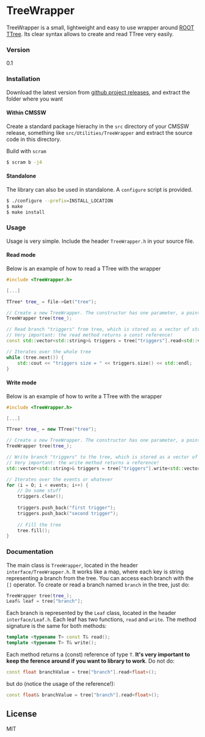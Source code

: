 # TreeWrapper

TreeWrapper is a small, lightweight and easy to use wrapper around [ROOT TTree](https://root.cern.ch/root/html/TTree.html). Its clear syntax allows to create and read TTree very easily.
### Version
0.1

### Installation

Download the latest version from [github project releases](https://github.com/blinkseb/TreeWrapper/releases), and extract the folder where you want

#### Within CMSSW

Create a standard package hierachy in the `src` directory of your CMSSW release, something like `src/Utilities/TreeWrapper` and extract the source code in this directory.

Build with `scram`

```sh
$ scram b -j4
```
#### Standalone

The library can also be used in standalone. A `configure` script is provided.

```sh
$ ./configure --prefix=INSTALL_LOCATION
$ make
$ make install
```

### Usage

Usage is very simple. Include the header `TreeWrapper.h` in your source file.

#### Read mode

Below is an example of how to read a TTree with the wrapper

```C++
#include <TreeWrapper.h>

[...]

TTree* tree_ = file->Get("tree");

// Create a new TreeWrapper. The constructor has one parameter, a pointer to a TTree to wrap
TreeWrapper tree(tree_);

// Read branch "triggers" from tree, which is stored as a vector of string
// Very important: the read method returns a const reference!
const std::vector<std::string>& triggers = tree["triggers"].read<std::vector<std::string>>();

// Iterates over the whole tree
while (tree.next()) {
    std::cout << "triggers size = " << triggers.size() << std::endl;
}
```

#### Write mode

Below is an example of how to write a TTree with the wrapper

```C++
#include <TreeWrapper.h>

[...]

TTree* tree_ = new TTree("tree");

// Create a new TreeWrapper. The constructor has one parameter, a pointer to a TTree to wrap
TreeWrapper tree(tree_);

// Write branch "triggers" to the tree, which is stored as a vector of string
// Very important: the write method returns a reference!
std::vector<std::string>& triggers = tree["triggers"].write<std::vector<std::string>>();

// Iterates over the events or whatever
for (i = O; i < events; i++) {
    // Do some stuff
    triggers.clear();
    
    triggers.push_back("first trigger");
    triggers.push_back("second trigger");
    
    // Fill the tree
    tree.fill();
}
```
### Documentation

The main class is `TreeWrapper`, located in the header `interface/TreeWrapper.h`. It works like a map, where each key is string representing a branch from the tree. You can access each branch with the `[]` operator. To create or read a branch named `branch` in the tree, just do:

```C++
TreeWrapper tree(tree_);
Leaf& leaf = tree["branch"];
```

Each branch is represented by the `Leaf` class, located in the header `interface/Leaf.h`. Each leaf has two functions, `read` and `write`. The method signature is the same for both methods:

```C++
template <typename T> const T& read();
template <typename T> T& write();
```

Each method returns a (const) reference of type `T`. **It's very important to keep the ference around if you want to library to work**. Do not do:

```C++
const float branchValue = tree["branch"].read<float>();
```

but do (notice the usage of the reference!):
```C++
const float& branchValue = tree["branch"].read<float>();
```

License
----

MIT
